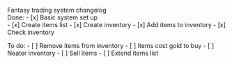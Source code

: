 Fantasy trading system changelog  
Done: 
        - [x] Basic system set up  
        - [x] Create items list
        - [x] Create inventory
        - [x] Add items to inventory
        - [x] Check inventory

To do:
        - [ ] Remove items from inventory
        - [ ] Items cost gold to buy
        - [ ] Neater inventory
        - [ ] Sell items
        - [ ] Extend items list
